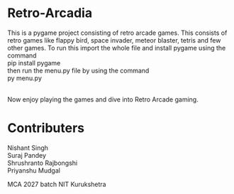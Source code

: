 # Retro-Arcadia
This is a pygame project consisting of retro arcade games.
This consists of retro games like flappy bird, space invader, meteor blaster, tetris and few other games.
To run this import the whole file and install pygame using the command <br/>
pip install pygame<br/>
then run the menu.py file by using the command<br/>
py menu.py<br/><br/>

Now enjoy playing the games and dive into Retro Arcade gaming.

# Contributers
Nishant Singh<br/>
Suraj Pandey<br/>
Shrushranto Rajbongshi<br/>
Priyanshu Mudgal

MCA 2027 batch NIT Kurukshetra
